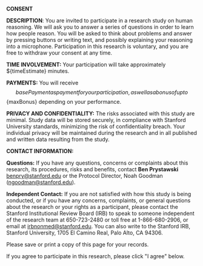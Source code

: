 **CONSENT**

**DESCRIPTION**: You are invited to participate in a research study on human reasoning. We will ask you to answer a series of questions in order to learn how people reason. You will be asked to think about problems and answer by pressing buttons or writing text, and possibly explaining your reasoning into a microphone. Participation in this research is voluntary, and you are free to withdraw your consent at any time.

**TIME INVOLVEMENT:** Your participation will take approximately ${timeEstimate} minutes.

**PAYMENTS:** You will receive $${basePayment} as payment for your participation, as well as a bonus of up to $${maxBonus} depending on your performance.

**PRIVACY AND CONFIDENTIALITY:** The risks associated with this study are minimal. Study data will be stored securely, in compliance with Stanford University standards, minimizing the risk of confidentiality breach. Your individual privacy will be maintained during the research and in all published and written data resulting from the study.

**CONTACT INFORMATION:**

**Questions:** If you have any questions, concerns or complaints about this research, its procedures, risks and benefits, contact **Ben Prystawski** [benpry@stanford.edu](mailto://benpry@stanford.edu) or the Protocol Director, Noah Goodman (ngoodman@stanford.edu).

**Independent Contact:** If you are not satisfied with how this study is being conducted, or if you have any concerns, complaints, or general questions about the research or your rights as a participant, please contact the Stanford Institutional Review Board (IRB) to speak to someone independent of the research team at 650-723-2480 or toll free at 1-866-680-2906, or email at irbnonmed@stanford.edu. You can also write to the Stanford IRB, Stanford University, 1705 El Camino Real, Palo Alto, CA 94306.

Please save or print a copy of this page for your records.

If you agree to participate in this research, please click "I agree" below.
